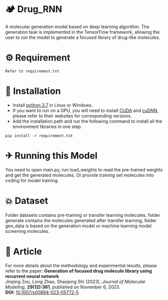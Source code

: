 # 🏕 Drug_RNN
A molecular generation model based on deep learning algorithm. The generation task is implemented in the TensorFlow framework, allowing the user to run the model to generate a focused library of drug-like molecules.

# ⚙ Requirement
```
Refer to requirement.txt
```

# 🔧 Installation
* Install [python 3.7](https://www.python.org/downloads/) in Linux or Windows.
* If you want to run on a GPU, you will need to install [CUDA](https://developer.nvidia.com/cuda-downloads) and [cuDNN](https://developer.nvidia.com/cudnn), please refer to their websites for corresponding versions.
* Add the installation path and run the following command to install all the environment libraries in one step.
```
pip install -r requirement.txt
```

# ✈ Running this Model
You need to open main.py, run load_weights to read the pre-trained weights and get the generated molecules.
Or provide training set molecules into coding for model training.

# 💥 Dataset
Folder datasets contains pre-training or transfer learning molecules, folder generate contains the molecules generated after transfer learning, folder gen_data is based on the generation model or machine learning model screening molecules.

# 📖 Article
For more details about the methodology and experimental results, please refer to the paper:
**Generation of focused drug molecule library using recurrent neural network**  
Jinping Zou, Long Zhao, Shaoping Shi (2023), *Journal of Molecular Modeling*, **29(12):361**, published on November 6, 2023.  
**DOI:** [10.1007/s00894-023-05772-5](https://doi.org/10.1007/s00894-023-05772-5)
